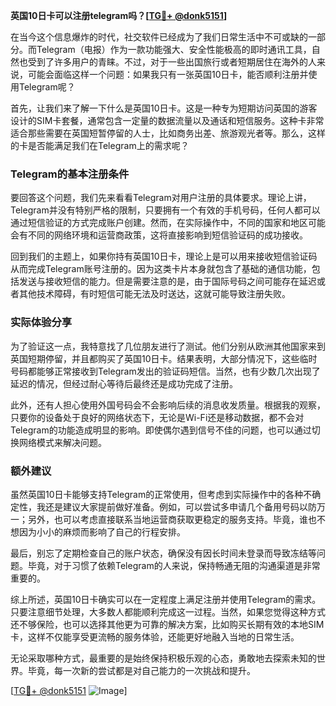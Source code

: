 **英国10日卡可以注册telegram吗？[[TG💪+ @donk5151](https://t.me/s/donk5151)]**

在当今这个信息爆炸的时代，社交软件已经成为了我们日常生活中不可或缺的一部分。而Telegram（电报）作为一款功能强大、安全性能极高的即时通讯工具，自然也受到了许多用户的青睐。不过，对于一些出国旅行或者短期居住在海外的人来说，可能会面临这样一个问题：如果我只有一张英国10日卡，能否顺利注册并使用Telegram呢？

首先，让我们来了解一下什么是英国10日卡。这是一种专为短期访问英国的游客设计的SIM卡套餐，通常包含一定量的数据流量以及通话和短信服务。这种卡非常适合那些需要在英国短暂停留的人士，比如商务出差、旅游观光者等。那么，这样的卡是否能满足我们在Telegram上的需求呢？

### Telegram的基本注册条件

要回答这个问题，我们先来看看Telegram对用户注册的具体要求。理论上讲，Telegram并没有特别严格的限制，只要拥有一个有效的手机号码，任何人都可以通过短信验证的方式完成账户创建。然而，在实际操作中，不同的国家和地区可能会有不同的网络环境和运营商政策，这将直接影响到短信验证码的成功接收。

回到我们的主题上，如果你持有英国10日卡，理论上是可以用来接收短信验证码从而完成Telegram账号注册的。因为这类卡片本身就包含了基础的通信功能，包括发送与接收短信的能力。但是需要注意的是，由于国际号码之间可能存在延迟或者其他技术障碍，有时短信可能无法及时送达，这就可能导致注册失败。

### 实际体验分享

为了验证这一点，我特意找了几位朋友进行了测试。他们分别从欧洲其他国家来到英国短期停留，并且都购买了英国10日卡。结果表明，大部分情况下，这些临时号码都能够正常接收到Telegram发出的验证码短信。当然，也有少数几次出现了延迟的情况，但经过耐心等待后最终还是成功完成了注册。

此外，还有人担心使用外国号码会不会影响后续的消息收发质量。根据我的观察，只要你的设备处于良好的网络状态下，无论是Wi-Fi还是移动数据，都不会对Telegram的功能造成明显的影响。即使偶尔遇到信号不佳的问题，也可以通过切换网络模式来解决问题。

### 额外建议

虽然英国10日卡能够支持Telegram的正常使用，但考虑到实际操作中的各种不确定性，我还是建议大家提前做好准备。例如，可以尝试多申请几个备用号码以防万一；另外，也可以考虑直接联系当地运营商获取更稳定的服务支持。毕竟，谁也不想因为小小的麻烦而影响了自己的行程安排。

最后，别忘了定期检查自己的账户状态，确保没有因长时间未登录而导致冻结等问题。毕竟，对于习惯了依赖Telegram的人来说，保持畅通无阻的沟通渠道是非常重要的。

综上所述，英国10日卡确实可以在一定程度上满足注册并使用Telegram的需求。只要注意细节处理，大多数人都能顺利完成这一过程。当然，如果您觉得这种方式还不够保险，也可以选择其他更为可靠的解决方案，比如购买长期有效的本地SIM卡，这样不仅能享受更流畅的服务体验，还能更好地融入当地的日常生活。

无论采取哪种方式，最重要的是始终保持积极乐观的心态，勇敢地去探索未知的世界。毕竟，每一次新的尝试都是对自己能力的一次挑战和提升。

[[TG💪+ @donk5151](https://t.me/s/donk5151) ![Image](https://i.postimg.cc/rwNCRYN7/Snipaste-2025-04-30-17-27-05.png)]